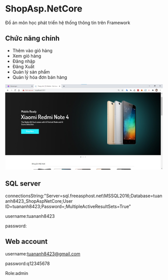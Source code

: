 # ShopAsp.NetCore
Đồ án môn học phát triển hệ thống thông tin trên Framework
## Chức năng chính
* Thêm vào giỏ hàng
* Xem giỏ hàng
* Đăng nhập 
* Đăng Xuất
* Quản lý sản phẩm
* Quản lý hóa đơn bán hàng

![Alt text](https://github.com/marsent/ShopAsp.NetCore/blob/main/ScreenShot/Trangchu.jpg?raw=true "Trang Chủ")


## SQL server
connectionsString:"Server=sql.freeasphost.net\\MSSQL2016;Database=tuananh8423_ShopAspNetCore;User ID=tuananh8423;Password=;MultipleActiveResultSets=True"

username:tuananh8423

password:


## Web account

username:tuananh8423@gmail.com

password:q12345678

Role:admin

